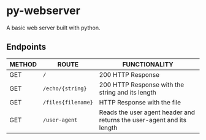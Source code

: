 # py-webserver

A basic web server built with python.

## Endpoints

| METHOD | ROUTE              | FUNCTIONALITY                                                         |
| ------ | ------------------ | --------------------------------------------------------------------- |
| GET    | `/`                | 200 HTTP Response                                                     |
| GET    | `/echo/{string}`   | 200 HTTP Response with the string and its length                      |
| GET    | `/files{filename}` | HTTP Response with the file                                           |
| GET    | `/user-agent`      | Reads the user agent header and returns the user-agent and its length |
